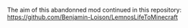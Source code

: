 The aim of this abandonned mod continued in this repository: https://github.com/Benjamin-Loison/LemnosLifeToMinecraft
